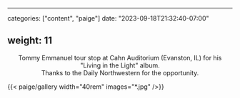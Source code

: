 
---
categories: ["content", "paige"]
date: "2023-09-18T21:32:40-07:00"

weight: 11
---

<div style="max-width: 1000px; margin-left: auto; margin-right: auto; text-align: center;">

<p>Tommy Emmanuel tour stop at Cahn Auditorium (Evanston, IL) for his "Living in the Light" album. <br>
Thanks to the Daily Northwestern for the opportunity.</p>

</div>

{{< paige/gallery width="40rem"  images="*.jpg"  />}}
